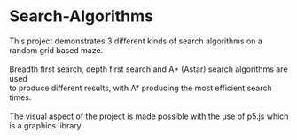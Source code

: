 # Search-Algorithms

This project demonstrates 3 different kinds of search algorithms on a random grid based maze.\
\
Breadth first search, depth first search and A* (Astar) search algorithms are used \
to produce different results, with A* producing the most efficient search times.\
\
The visual aspect of the project is made possible with the use of p5.js which is a graphics library.
